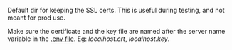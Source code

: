 Default dir for keeping the SSL certs. This is useful during testing, and not meant for prod use.

Make sure the certificate and the key file are named after the server name variable in the [.env file](../../.env). Eg: *localhost.crt*, *localhost.key*.
